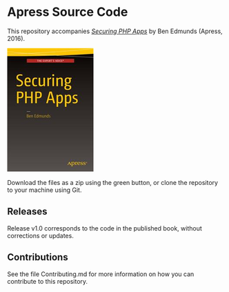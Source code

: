 # Apress Source Code

This repository accompanies [*Securing PHP Apps*](http://www.apress.com/9781484221198) by Ben Edmunds (Apress, 2016).

![Cover image](9781484221198.jpg)

Download the files as a zip using the green button, or clone the repository to your machine using Git.

## Releases

Release v1.0 corresponds to the code in the published book, without corrections or updates.

## Contributions

See the file Contributing.md for more information on how you can contribute to this repository.
